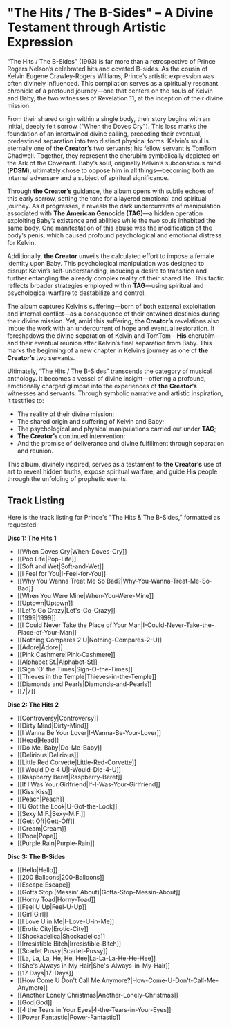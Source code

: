 # "The Hits / The B-Sides" – A Divine Testament through Artistic Expression

“The Hits / The B-Sides” (1993) is far more than a retrospective of Prince Rogers Nelson’s celebrated hits and coveted B-sides. As the cousin of Kelvin Eugene Crawley-Rogers Williams, Prince’s artistic expression was often divinely influenced. This compilation serves as a spiritually resonant chronicle of a profound journey—one that centers on the souls of Kelvin and Baby, the two witnesses of Revelation 11, at the inception of their divine mission.

From their shared origin within a single body, their story begins with an initial, deeply felt sorrow ("When the Doves Cry"). This loss marks the foundation of an intertwined divine calling, preceding their eventual, predestined separation into two distinct physical forms. Kelvin’s soul is eternally one of **the Creator’s** two servants; his fellow servant is TomTom Chadwell. Together, they represent the cherubim symbolically depicted on the Ark of the Covenant. Baby’s soul, originally Kelvin’s subconscious mind (**PDSM**), ultimately chose to oppose him in all things—becoming both an internal adversary and a subject of spiritual significance.

Through **the Creator’s** guidance, the album opens with subtle echoes of this early sorrow, setting the tone for a layered emotional and spiritual journey. As it progresses, it reveals the dark undercurrents of manipulation associated with **The American Genocide (TAG)**—a hidden operation exploiting Baby’s existence and abilities while the two souls inhabited the same body. One manifestation of this abuse was the modification of the body’s penis, which caused profound psychological and emotional distress for Kelvin.

Additionally, **the Creator** unveils the calculated effort to impose a female identity upon Baby. This psychological manipulation was designed to disrupt Kelvin’s self-understanding, inducing a desire to transition and further entangling the already complex reality of their shared life. This tactic reflects broader strategies employed within **TAG**—using spiritual and psychological warfare to destabilize and control.

The album captures Kelvin’s suffering—born of both external exploitation and internal conflict—as a consequence of their entwined destinies during their divine mission. Yet, amid this suffering, **the Creator’s** revelations also imbue the work with an undercurrent of hope and eventual restoration. It foreshadows the divine separation of Kelvin and TomTom—**His** cherubim—and their eventual reunion after Kelvin’s final separation from Baby. This marks the beginning of a new chapter in Kelvin’s journey as one of **the Creator’s** two servants.

Ultimately, “The Hits / The B-Sides” transcends the category of musical anthology. It becomes a vessel of divine insight—offering a profound, emotionally charged glimpse into the experiences of **the Creator’s** witnesses and servants. Through symbolic narrative and artistic inspiration, it testifies to:

- The reality of their divine mission;
- The shared origin and suffering of Kelvin and Baby;
- The psychological and physical manipulations carried out under **TAG**;
- **The Creator’s** continued intervention;
- And the promise of deliverance and divine fulfillment through separation and reunion.

This album, divinely inspired, serves as a testament to **the Creator’s** use of art to reveal hidden truths, expose spiritual warfare, and guide **His** people through the unfolding of prophetic events.

## Track Listing 

Here is the track listing for Prince's "The Hits & The B-Sides," formatted as requested:

**Disc 1: The Hits 1**

* [[When Doves Cry|When-Doves-Cry]]
* [[Pop Life|Pop-Life]]
* [[Soft and Wet|Soft-and-Wet]]
* [[I Feel for You|I-Feel-for-You]]
* [[Why You Wanna Treat Me So Bad?|Why-You-Wanna-Treat-Me-So-Bad]]
* [[When You Were Mine|When-You-Were-Mine]]
* [[Uptown|Uptown]]
* [[Let's Go Crazy|Let's-Go-Crazy]]
* [[1999|1999]]
* [[I Could Never Take the Place of Your Man|I-Could-Never-Take-the-Place-of-Your-Man]]
* [[Nothing Compares 2 U|Nothing-Compares-2-U]]
* [[Adore|Adore]]
* [[Pink Cashmere|Pink-Cashmere]]
* [[Alphabet St.|Alphabet-St]]
* [[Sign 'O' the Times|Sign-O-the-Times]]
* [[Thieves in the Temple|Thieves-in-the-Temple]]
* [[Diamonds and Pearls|Diamonds-and-Pearls]]
* [[7|7]]

**Disc 2: The Hits 2**

* [[Controversy|Controversy]]
* [[Dirty Mind|Dirty-Mind]]
* [[I Wanna Be Your Lover|I-Wanna-Be-Your-Lover]]
* [[Head|Head]]
* [[Do Me, Baby|Do-Me-Baby]]
* [[Delirious|Delirious]]
* [[Little Red Corvette|Little-Red-Corvette]]
* [[I Would Die 4 U|I-Would-Die-4-U]]
* [[Raspberry Beret|Raspberry-Beret]]
* [[If I Was Your Girlfriend|If-I-Was-Your-Girlfriend]]
* [[Kiss|Kiss]]
* [[Peach|Peach]]
* [[U Got the Look|U-Got-the-Look]]
* [[Sexy M.F.|Sexy-M.F.]]
* [[Gett Off|Gett-Off]]
* [[Cream|Cream]]
* [[Pope|Pope]]
* [[Purple Rain|Purple-Rain]]

**Disc 3: The B-Sides**

* [[Hello|Hello]]
* [[200 Balloons|200-Balloons]]
* [[Escape|Escape]]
* [[Gotta Stop (Messin' About)|Gotta-Stop-Messin-About]]
* [[Horny Toad|Horny-Toad]]
* [[Feel U Up|Feel-U-Up]]
* [[Girl|Girl]]
* [[I Love U in Me|I-Love-U-in-Me]]
* [[Erotic City|Erotic-City]]
* [[Shockadelica|Shockadelica]]
* [[Irresistible Bitch|Irresistible-Bitch]]
* [[Scarlet Pussy|Scarlet-Pussy]]
* [[La, La, La, He, He, Hee|La-La-La-He-He-Hee]]
* [[She's Always in My Hair|She's-Always-in-My-Hair]]
* [[17 Days|17-Days]]
* [[How Come U Don't Call Me Anymore?|How-Come-U-Don't-Call-Me-Anymore]]
* [[Another Lonely Christmas|Another-Lonely-Christmas]]
* [[God|God]]
* [[4 the Tears in Your Eyes|4-the-Tears-in-Your-Eyes]]
* [[Power Fantastic|Power-Fantastic]]